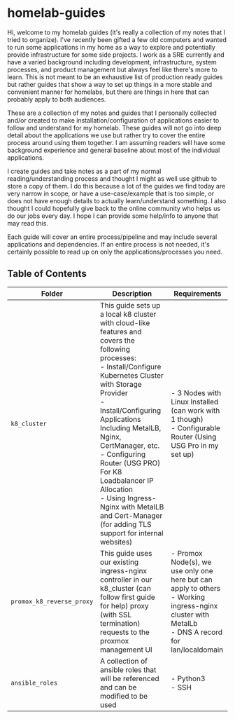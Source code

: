 # homelab-guides
Hi, welcome to my homelab guides (it's really a collection of my notes that I tried to organize). I've recently been gifted a few old computers and wanted to run some applications in my home as a way to explore and potentially provide infrastructure for some side projects. I work as a SRE currently and have a varied background including development, infrastructure, system processes, and product management but always feel like there's more to learn. This is not meant to be an exhaustive list of production ready guides but rather guides that show a way to set up things in a more stable and convenient manner for homelabs, but there are things in here that can probably apply to both audiences.

These are a collection of my notes and guides that I personally collected and/or created to make installation/configuration of applications easier to follow and understand for my homelab. These guides will not go into deep detail about the applications we use but rather try to cover the entire process around using them together. I am assuming readers will have some background experience and general baseline about most of the individual applications.

I create guides and take notes as a part of my normal reading/understanding process and thought I might as well use github to store a copy of them. I do this because a lot of the guides we find today are very narrow in scope, or have a use-case/example that is too simple, or does not have enough details to actually learn/understand something. I also thought I could hopefully give back to the online community who helps us do our jobs every day. I hope I can provide some help/info to anyone that may read this. 

Each guide will cover an entire process/pipeline and may include several applications and dependencies. If an entire process is not needed, it's certainly possible to read up on only the applications/processes you need.

## Table of Contents
| Folder | Description | Requirements |
| --- | --- | --- |
| `k8_cluster` | This guide sets up a local k8 cluster with cloud-like features and covers the following processes: <br/> - Install/Configure Kubernetes Cluster with Storage Provider<br/> - Install/Configuring Applications Including MetalLB, Nginx, CertManager, etc. <br/> - Configuring Router (USG PRO) For K8 Loadbalancer IP Allocation <br/> - Using Ingress-Nginx with MetalLB and Cert-Manager (for adding TLS support for internal websites) <br/> | - 3 Nodes with Linux Installed (can work with 1 though) <br/>- Configurable Router (Using USG Pro in my set up) | 
| `promox_k8_reverse_proxy` | This guide uses our existing ingress-nginx controller in our k8_cluster (can follow first guide for help) proxy (with SSL termination) requests to the proxmox management UI | - Promox Node(s), we use only one here but can apply to others <br/>- Working ingress-nginx cluster with MetalLb <br/>- DNS A record for lan/localdomain |
| `ansible_roles` | A collection of ansible roles that will be referenced and can be modified to be used | - Python3 <br/> - SSH |